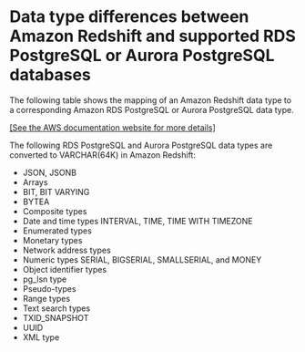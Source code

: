 # Data type differences between Amazon Redshift and supported RDS PostgreSQL or Aurora PostgreSQL databases<a name="federated-data-types"></a>

The following table shows the mapping of an Amazon Redshift data type to a corresponding Amazon RDS PostgreSQL or Aurora PostgreSQL data type\. 

[\[See the AWS documentation website for more details\]](http://docs.aws.amazon.com/redshift/latest/dg/federated-data-types.html)

The following RDS PostgreSQL and Aurora PostgreSQL data types are converted to VARCHAR\(64K\) in Amazon Redshift: 
+ JSON, JSONB
+ Arrays
+ BIT, BIT VARYING
+ BYTEA
+ Composite types
+ Date and time types INTERVAL, TIME, TIME WITH TIMEZONE
+ Enumerated types
+ Monetary types
+ Network address types
+ Numeric types SERIAL, BIGSERIAL, SMALLSERIAL, and MONEY 
+ Object identifier types
+ pg\_lsn type
+ Pseudo\-types
+ Range types
+ Text search types
+ TXID\_SNAPSHOT
+ UUID
+ XML type 